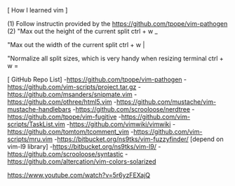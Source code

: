 [ How I learned vim ]

(1) Follow instructin provided by the https://github.com/tpope/vim-pathogen
(2) 
"Max out the height of the current split
ctrl + w _

"Max out the width of the current split
ctrl + w |

"Normalize all split sizes, which is very handy when resizing terminal
ctrl + w =

[
GitHub Repo List]
-https://github.com/tpope/vim-pathogen
-https://github.com/vim-scripts/project.tar.gz
-https://github.com/msanders/snipmate.vim
-https://github.com/othree/html5.vim
-https://github.com/mustache/vim-mustache-handlebars
-https://github.com/scrooloose/nerdtree
-https://github.com/tpope/vim-fugitive
-https://github.com/vim-scripts/TaskList.vim
-https://github.com/vimwiki/vimwiki
-https://github.com/tomtom/tcomment_vim
-https://github.com/vim-scripts/mru.vim
-https://bitbucket.org/ns9tks/vim-fuzzyfinder/ [depend on vim-l9 library]
-https://bitbucket.org/ns9tks/vim-l9/
-https://github.com/scrooloose/syntastic
-https://github.com/altercation/vim-colors-solarized

https://www.youtube.com/watch?v=5r6yzFEXajQ
